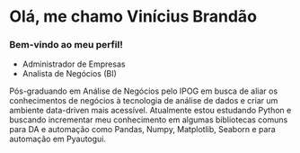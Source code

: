 # Olá, me chamo Vinícius Brandão
### Bem-vindo ao meu perfil! 

- Administrador de Empresas
- Analista de Negócios (BI)

Pós-graduando em Análise de Negócios pelo IPOG em busca de aliar os conhecimentos de negócios à tecnologia de análise de dados e criar um ambiente data-driven mais acessível. Atualmente estou estudando Python e buscando incrementar meu conhecimento em algumas bibliotecas comuns para DA e automação como Pandas, Numpy, Matplotlib, Seaborn e para automação em Pyautogui.
